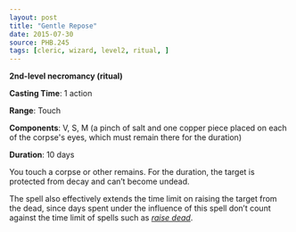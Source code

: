 ```yaml
---
layout: post
title: "Gentle Repose"
date: 2015-07-30
source: PHB.245
tags: [cleric, wizard, level2, ritual, ]
---
```


**2nd-level necromancy (ritual)**

**Casting Time**: 1 action

**Range**: Touch

**Components**: V, S, M (a pinch of salt and one copper piece placed on each of the corpse's eyes, which must remain there for the duration)

**Duration**: 10 days

You touch a corpse or other remains. For the duration, the target is protected from decay and can’t become undead.

The spell also effectively extends the time limit on raising the target from the dead, since days spent under the influence of this spell don’t count against the time limit of spells such as *[raise dead](raise-dead "raise dead (lvl 5)")*.
